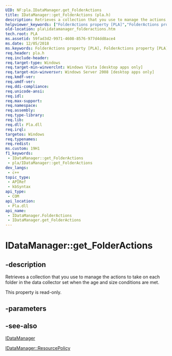 ```yaml
---
UID: NF:pla.IDataManager.get_FolderActions
title: IDataManager::get_FolderActions (pla.h)
description: Retrieves a collection that you use to manage the actions to take on each folder in the data collector set when the age and size conditions are met.
helpviewer_keywords: ["FolderActions property [PLA]","FolderActions property [PLA]","IDataManager interface","IDataManager interface [PLA]","FolderActions property","IDataManager.FolderActions","IDataManager.get_FolderActions","IDataManager::FolderActions","IDataManager::get_FolderActions","base.idatamanager_folderactions","get_FolderActions","pla.idatamanager_folderactions","pla/IDataManager::FolderActions","pla/IDataManager::get_FolderActions"]
old-location: pla\idatamanager_folderactions.htm
tech.root: PLA
ms.assetid: 59fad3d2-9971-4608-8576-977d4dd8ace4
ms.date: 12/05/2018
ms.keywords: FolderActions property [PLA], FolderActions property [PLA],IDataManager interface, IDataManager interface [PLA],FolderActions property, IDataManager.FolderActions, IDataManager.get_FolderActions, IDataManager::FolderActions, IDataManager::get_FolderActions, base.idatamanager_folderactions, get_FolderActions, pla.idatamanager_folderactions, pla/IDataManager::FolderActions, pla/IDataManager::get_FolderActions
req.header: pla.h
req.include-header: 
req.target-type: Windows
req.target-min-winverclnt: Windows Vista [desktop apps only]
req.target-min-winversvr: Windows Server 2008 [desktop apps only]
req.kmdf-ver: 
req.umdf-ver: 
req.ddi-compliance: 
req.unicode-ansi: 
req.idl: 
req.max-support: 
req.namespace: 
req.assembly: 
req.type-library: 
req.lib: 
req.dll: Pla.dll
req.irql: 
targetos: Windows
req.typenames: 
req.redist: 
ms.custom: 19H1
f1_keywords:
 - IDataManager::get_FolderActions
 - pla/IDataManager::get_FolderActions
dev_langs:
 - c++
topic_type:
 - APIRef
 - kbSyntax
api_type:
 - COM
api_location:
 - Pla.dll
api_name:
 - IDataManager.FolderActions
 - IDataManager.get_FolderActions
---
```


# IDataManager::get_FolderActions


## -description

Retrieves a collection that you use to manage the actions to take on each folder in the data collector set when the age and size conditions are met. 

This property is read-only.

## -parameters

## -see-also

<a href="https://docs.microsoft.com/previous-versions/windows/desktop/api/pla/nn-pla-idatamanager">IDataManager</a>



<a href="https://docs.microsoft.com/previous-versions/windows/desktop/api/pla/nf-pla-idatamanager-get_resourcepolicy">IDataManager::ResourcePolicy</a>

